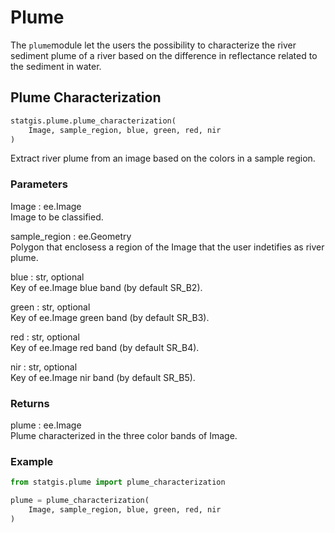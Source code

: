 # Plume

The `plume`module let the users the possibility to characterize the river sediment plume of a river based on the difference in reflectance related to the sediment in water.


## Plume Characterization

```python
statgis.plume.plume_characterization(
    Image, sample_region, blue, green, red, nir
)
```

Extract river plume from an image based on the colors in a sample region.

### Parameters

Image : ee.Image <br>
    Image to be classified.

sample_region : ee.Geometry <br>
    Polygon that enclosess a region of the Image that the user indetifies as river plume.

blue : str, optional <br>
    Key of ee.Image blue band (by default SR_B2).

green : str, optional <br>
    Key of ee.Image green band (by default SR_B3).

red : str, optional <br>
    Key of ee.Image red band (by default SR_B4).

nir : str, optional <br>
    Key of ee.Image nir band (by default SR_B5).

### Returns

plume : ee.Image <br>
    Plume characterized in the three color bands of Image.

### Example

```python
from statgis.plume import plume_characterization

plume = plume_characterization(
    Image, sample_region, blue, green, red, nir
)
```